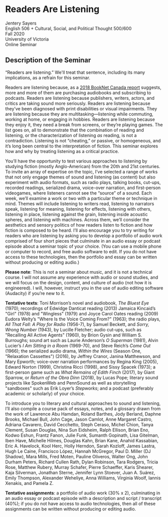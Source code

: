 # Readers Are Listening 

Jentery Sayers   
English 506 + Cultural, Social, and Political Thought 500/600  
Fall 2020    
University of Victoria   
Online Seminar

## Description of the Seminar

“Readers are listening.” We'll treat that sentence, including its many implications, as a refrain for this seminar. 

Readers are listening because, as a [2018 BookNet Canada report](https://www.booknetcanada.ca/readers-are-listening) suggests, more and more of them are purchasing audiobooks and subscribing to podcasts. Readers are listening because publishers, writers, actors, and critics are taking sound more seriously. Readers are listening because they’ve been diagnosed with print disabilities or visual impairments. They are listening because they are multitasking—listening while commuting, working at home, or engaging in hobbies. Readers are listening because they enjoy it, they need a break from screens, or they’re playing games. The list goes on, all to demonstrate that the combination of reading and listening, or the characterization of listening *as* reading, is not a contradiction. Listening is not “cheating,” or passive, or homogeneous, and it’s long been central to the interpretation of fiction. This seminar explores how and why by treating listening as a critical practice.

You’ll have the opportunity to test various approaches to listening by studying fiction (mostly Anglo-American) from the 20th and 21st centuries. To invite an array of expertise on the topic, I’ve selected a range of works that not only engage themes of sound and listening (as content) but also experiment with audio formats, such as radio plays, talking books, cut-ups, recorded readings, serialized drama, voice-over narration, and first-person videogames, where listeners cannot see the “source” of a sound. Each week, we’ll examine a work or two with a particular theme or technique in mind. Themes will include listening to writers read, listening to narrators speak, listening for meaning, listening for effects, listening with others, listening in place, listening against the grain, listening inside acoustic spheres, and listening with machines. Across them, we’ll consider the aesthetics and sensory politics of how readers listen to fiction and how fiction is composed to be heard. I’ll also encourage you to try writing for readers who are listening by asking you to develop a portfolio of audio work comprised of four short pieces that culminate in an audio essay or podcast episode about a seminar topic of your choice. (You can use a mobile phone or computer to record, and free audio software to edit. If you do not have access to these technologies, then the portfolio and essay can be written without producing or editing audio.)  

**Please note**: This is not a seminar about music, and it is not a technical course. I will not assume any experience with audio or sound studies, and we will focus on the design, content, and culture of audio (not how it is engineered). I will, however, instruct you in the use of audio editing software (Audacity) if you’re new to it.  

**Tentative texts**: Toni Morrison’s novel and audiobook, *The Bluest Eye* (1970); recordings of Edwidge Danticat reading (2013) Jamaica Kincaid’s "Girl" (1978) and "Wingless" (1979) and Joyce Carol Oates reading (2009) Eudora Welty’s "Where Is the Voice Coming From?" (1963); the radio plays, *All That Fall: A Play for Radio* (1956-7), by Samuel Beckett, and *Sorry, Wrong Number* (1943), by Lucille Fletcher; audio cut-ups, such as "Recalling All Active Agents" (1960), by Brion Gysin and William S. Burroughs; sound art such as Laurie Anderson’s *O Superman* (1981), Alvin Lucier’s *I Am Sitting in a Room* (1969-70), and Steve Reich’s *Come Out* (1966); the serialized audio drama, *Within the Wires* (Season One, "Relaxation Cassettes") (2016), by Jeffrey Cranor, Janina Matthewson, and Mary Epworth; voice-over narration performances by Regina King (2005), Edward Norton (1999), Christina Ricci (1998), and Sissy Spacek (1973); a first-person game such as *What Remains of Edith Finch* (2017), by Giant Sparrow, or *Return of the Obra Dinn* (2018), by Lucas Pope; literary sound projects like SpokenWeb and PennSound as well as storytelling "sandboxes" such as Erik Loyer’s *Stepworks*; and a podcast (preferably academic or scholarly) of your choice.  

To introduce you to literary and cultural approaches to sound and listening, I’ll also compile a course pack of essays, notes, and a glossary drawn from the work of Lawrence Abu Hamdan, Roland Barthes, Jody Berland, Daphne Brooks, Michael Bull, John Cage, Jason Camlot, Anne Margaret Castro, Adriana Cavarero, David Cecchetto, Steph Ceraso, Michel Chion, Tanya Clement, Susan Douglas, Nina Sun Eidsheim, Ralph Ellison, Brian Eno, Kodwo Eshun, Frantz Fanon, Julie Funk, Sumanth Gopinath, Lisa Gitelman, Iben Have, Michelle Hilmes, Douglas Kahn, Brian Kane, Anahid Kassabian, Eric A. Havelock, Kool Herc, Holly Herndon, Sarah Kozloff, James Lastra, Hugh Le Caine, Francisco López, Hannah McGregor, Paul D. Miller (DJ Shadow), Mara Mills, Fred Moten, Pauline Oliveros, Walter Ong, John Durham Peters, Richard Cullen Rath, Dylan Robinson, Tara Rodgers, Tricia Rose, Matthew Rubery, Murray Schafer, Pierre Schaeffer, Karis Shearer, Kaja Silverman, Jonathan Sterne, Jennifer Lynn Stoever, Juan A. Suárez, Emily Thompson, Alexander Weheliye, Anna Williams, Virginia Woolf, Iannis Xenakis, and Pamela Z.

**Tentative assignments**: a portfolio of audio work (30% x 2), culminating in an audio essay or podcast episode with a description and script / transcript (40%); if you do not have access to audio technologies, then all of these assignments can be written without producing or editing audio. 
